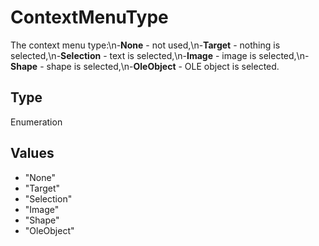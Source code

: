 # ContextMenuType

The context menu type:\n-**None** - not used,\n-**Target** - nothing is selected,\n-**Selection** - text is selected,\n-**Image** - image is selected,\n-**Shape** - shape is selected,\n-**OleObject** - OLE object is selected.

## Type

Enumeration

## Values

- "None"
- "Target"
- "Selection"
- "Image"
- "Shape"
- "OleObject"
